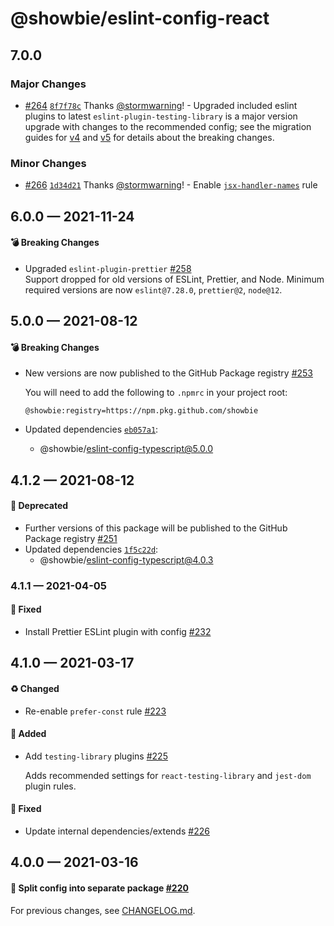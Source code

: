 # @showbie/eslint-config-react

## 7.0.0

### Major Changes

- [#264](https://github.com/showbie/showbie-eslint-config/pull/264) [`8f7f78c`](https://github.com/showbie/showbie-eslint-config/commit/8f7f78cbff137aa2e152052caef30f4e2f71995e) Thanks [@stormwarning](https://github.com/stormwarning)! - Upgraded included eslint plugins to latest
  `eslint-plugin-testing-library` is a major version upgrade with changes to the
  recommended config; see the migration guides for [v4] and [v5] for details about
  the breaking changes.

  [v4]: https://github.com/testing-library/eslint-plugin-testing-library/blob/b510bd49aec17e58712edd46f889772eb3c35bc0/docs/migration-guides/v4.md
  [v5]: https://github.com/testing-library/eslint-plugin-testing-library/blob/b510bd49aec17e58712edd46f889772eb3c35bc0/docs/migration-guides/v5.md

### Minor Changes

- [#266](https://github.com/showbie/showbie-eslint-config/pull/266) [`1d34d21`](https://github.com/showbie/showbie-eslint-config/commit/1d34d21f241d648cc254141360759adbd61bca72) Thanks [@stormwarning](https://github.com/stormwarning)! - Enable [`jsx-handler-names`](https://github.com/yannickcr/eslint-plugin-react/blob/master/docs/rules/jsx-handler-names.md) rule

## 6.0.0 — 2021-11-24

#### 💣 Breaking Changes

- Upgraded `eslint-plugin-prettier` [#258](https://github.com/showbie/showbie-eslint-config/pull/258)  
  Support dropped for old versions of ESLint, Prettier, and Node. Minimum required
  versions are now `eslint@7.28.0`, `prettier@2`, `node@12`.

## 5.0.0 — 2021-08-12

#### 💣 Breaking Changes

- New versions are now published to the GitHub Package registry [#253](https://github.com/showbie/showbie-eslint-config/pull/253)

  You will need to add the following to `.npmrc` in your project root:

  ```
  @showbie:registry=https://npm.pkg.github.com/showbie
  ```

- Updated dependencies [`eb057a1`](https://github.com/showbie/showbie-eslint-config/commit/eb057a18e4c0bce3efb079ca044b656338b15f4c):
  - @showbie/eslint-config-typescript@5.0.0

## 4.1.2 — 2021-08-12

#### 🚚 Deprecated

- Further versions of this package will be published to the GitHub Package registry [#251](https://github.com/showbie/showbie-eslint-config/pull/251)
- Updated dependencies [`1f5c22d`](https://github.com/showbie/showbie-eslint-config/commit/1f5c22d01801add5a2efcbb10f7fc136fa4f63ca):
  - @showbie/eslint-config-typescript@4.0.3

### 4.1.1 — 2021-04-05

#### 🐛 Fixed

- Install Prettier ESLint plugin with config [#232](https://github.com/showbie/showbie-eslint-config/pull/232)

## 4.1.0 — 2021-03-17

#### ♻️ Changed

- Re-enable `prefer-const` rule [#223](https://github.com/showbie/showbie-eslint-config/pull/223)

#### 🎁 Added

- Add `testing-library` plugins [#225](https://github.com/showbie/showbie-eslint-config/pull/225)

  Adds recommended settings for `react-testing-library` and `jest-dom`
  plugin rules.

#### 🐛 Fixed

- Update internal dependencies/extends [#226](https://github.com/showbie/showbie-eslint-config/pull/226)

## 4.0.0 — 2021-03-16

#### 🍱 Split config into separate package [#220](https://github.com/showbie/showbie-eslint-config/pull/220)

For previous changes, see [CHANGELOG.md](https://github.com/showbie/showbie-eslint-config/blob/main/CHANGELOG.md).
